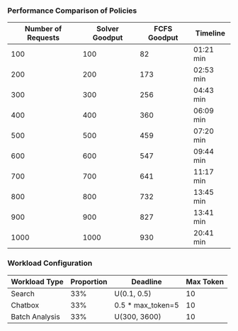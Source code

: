 ### Performance Comparison of Policies

| Number of Requests | Solver Goodput | FCFS Goodput | Timeline        |
|--------------------|----------------|--------------|-----------------|
| 100                | 100            | 82           | 01:21 min       |
| 200                | 200            | 173          | 02:53 min       |
| 300                | 300            | 256          | 04:43 min       |
| 400                | 400            | 360          | 06:09 min       |
| 500                | 500            | 459          | 07:20 min       |
| 600                | 600            | 547          | 09:44 min       |
| 700                | 700            | 641          | 11:17 min       |
| 800                | 800            | 732          | 13:45 min       |
| 900                | 900            | 827          | 13:41 min       |
| 1000               | 1000           | 930          | 20:41 min       |

### Workload Configuration
| Workload Type   | Proportion | Deadline          | Max Token |
|-----------------|------------|-------------------|-----------|
| Search          | 33%        | U(0.1, 0.5)       | 10        |
| Chatbox         | 33%        | 0.5 * max_token=5 | 10        |
| Batch Analysis  | 33%        | U(300, 3600)      | 10        |